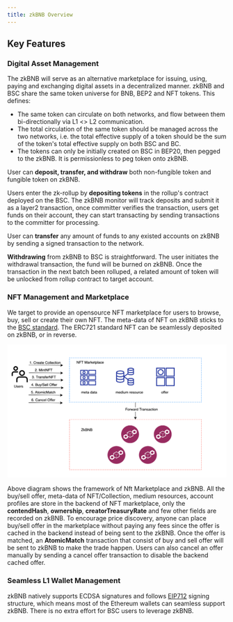 ```yaml
---
title: zkBNB Overview
---
```


## Key Features

### Digital Asset Management
The zkBNB will serve as an alternative marketplace for issuing, using, paying and exchanging digital assets in a
decentralized manner. zkBNB and BSC share the same token universe for BNB, BEP2 and NFT tokens. This defines:
- The same token can circulate on both networks, and flow between them bi-directionally via L1 <\> L2 communication.
- The total circulation of the same token should be managed across the two networks, i.e. the total effective supply
  of a token should be the sum of the token's total effective supply on both BSC and BC.
- The tokens can only be initially created on BSC in BEP20, then pegged to the zkBNB. It is permissionless to peg token onto zkBNB.

User can **deposit, transfer, and withdraw** both non-fungible token and fungible token on zkBNB.

Users enter the zk-rollup by **depositing tokens** in the rollup's contract deployed on the BSC. The zkBNB monitor will track deposits and submit it as a layer2 transaction, once committer verifies the transaction, users get funds on their account, they can start transacting by sending transactions to the committer for processing.

User can **transfer** any amount of funds to any existed accounts on zkBNB by sending a signed transaction to the network.

**Withdrawing** from zkBNB to BSC is straightforward. The user initiates the withdrawal transaction, the fund will be
burned on zkBNB. Once the transaction in the next batch been rolluped, a related amount of token will be unlocked from
rollup contract to target account.

### NFT Management and Marketplace
We target to provide an opensource NFT marketplace for users to browse, buy, sell or create their own NFT.
The meta-data of NFT on zkBNB sticks to the [BSC standard](https://docs.bnbchain.org/docs/nft-metadata-standard/).
The ERC721 standard NFT can be seamlessly deposited on zkBNB, or in reverse.

![Marketplace framework](../static/NFT_Marketplace.png)

Above diagram shows the framework of Nft Marketplace and zkBNB. All the buy/sell offer, meta-data of NFT/Collection,
medium resources, account profiles are store in the backend of NFT marketplace, only the **contendHash**,
**ownership**, **creatorTreasuryRate** and few other fields are recorded on zkBNB. To encourage price discovery, anyone
can place buy/sell offer in the marketplace without paying any fees since the offer is cached in the backend instead of
being sent to the zkBNB. Once the offer is matched, an **AtomicMatch** transaction that consist of buy and sell offer
will be sent to zkBNB to make the trade happen. Users can also cancel an offer manually by sending a cancel offer
transaction to disable the backend cached offer.

### Seamless L1 Wallet Management
zkBNB natively supports ECDSA signatures and follows [EIP712](https://github.com/ethereum/EIPs/blob/master/EIPS/eip-712.md) signing structure, which means most of the Ethereum wallets can seamless support zkBNB. There is no extra effort for BSC users to leverage zkBNB.